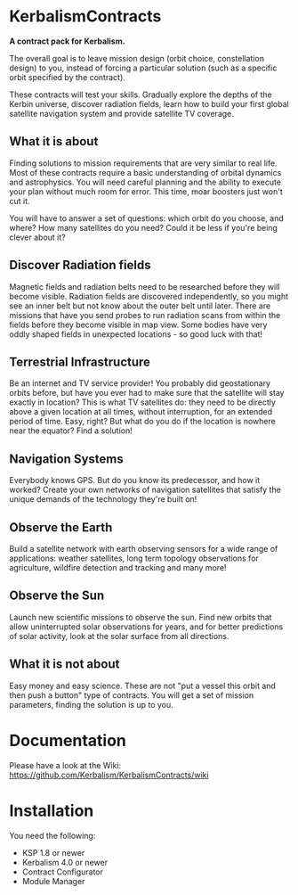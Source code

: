 # KerbalismContracts

**A contract pack for Kerbalism.**

The overall goal is to leave mission design (orbit choice, constellation design) to you, instead of forcing a particular solution (such as a specific orbit specified by the contract).

These contracts will test your skills. Gradually explore the depths of the Kerbin universe, discover radiation fields, learn how to build your first global satellite navigation system and provide satellite TV coverage.


## What it is about

Finding solutions to mission requirements that are very similar to real life. Most of these contracts require a basic understanding of orbital dynamics and astrophysics. You will need careful planning and the ability to execute your plan without much room for error. This time, moar boosters just won't cut it.

You will have to answer a set of questions: which orbit do you choose, and where? How many satellites do you need? Could it be less if you're being clever about it?


## Discover Radiation fields

Magnetic fields and radiation belts need to be researched before they will become visible. Radiation fields are discovered independently, so you might see an inner belt but not know about the outer belt until later. There are missions that have you send probes to run radiation scans from within the fields before they become visible in map view. Some bodies have very oddly shaped fields in unexpected locations - so good luck with that!


## Terrestrial Infrastructure

Be an internet and TV service provider! You probably did geostationary orbits before, but have you ever had to make sure that the satellite will stay exactly in location? This is what TV satellites do: they need to be directly above a given location at all times, without interruption, for an extended period of time. Easy, right? But what do you do if the location is nowhere near the equator? Find a solution!


## Navigation Systems

Everybody knows GPS. But do you know its predecessor, and how it worked? Create your own networks of navigation
satellites that satisfy the unique demands of the technology they're built on!


## Observe the Earth

Build a satellite network with earth observing sensors for a wide range of applications: weather satellites, long term topology observations for agriculture, wildfire detection and tracking and many more!


## Observe the Sun

Launch new scientific missions to observe the sun. Find new orbits that allow uninterrupted solar observations for years, and for better predictions of solar activity, look at the solar surface from all directions.


## What it is not about

Easy money and easy science. These are not "put a vessel this orbit and then push a button" type of contracts. You will get a set of mission parameters, finding the solution is up to you.


# Documentation

Please have a look at the Wiki: https://github.com/Kerbalism/KerbalismContracts/wiki

# Installation

You need the following:

* KSP 1.8 or newer
* Kerbalism 4.0 or newer
* Contract Configurator
* Module Manager
